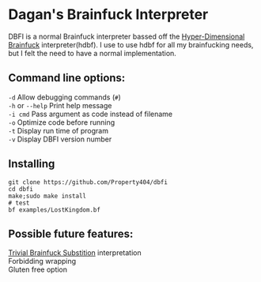 # Dagan's Brainfuck Interpreter
DBFI is a normal Brainfuck interpreter bassed off the [Hyper-Dimensional Brainfuck](https://github.com/Property404/hdbf) interpreter(hdbf). I use to use hdbf for all my brainfucking needs, but I felt the need to have a normal implementation.

## Command line options:
`-d`	Allow debugging commands (`#`)  
`-h` or `--help`	Print help message  
`-i cmd`	Pass argument as code instead of filename  
`-o`	Optimize code before running  
`-t`	Display run time of program  
`-v`	Display DBFI version number

## Installing
    git clone https://github.com/Property404/dbfi
    cd dbfi
    make;sudo make install
    # test
    bf examples/LostKingdom.bf

## Possible future features:  
[Trivial Brainfuck Substition](https://esolangs.org/wiki/TrivialBrainfuckSubstitution) interpretation  
Forbidding wrapping  
Gluten free option
